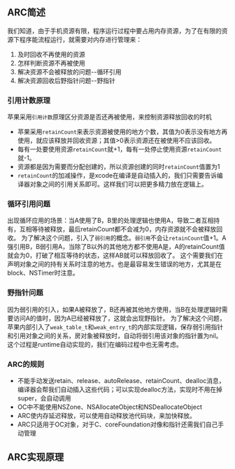 ## ARC简述
我们知道，由于手机资源有限，程序运行过程中要占用内存资源，为了在有限的资源下程序能流程运行，就需要对内存进行管理来：
1. 及时回收不再使用的资源
2. 怎样判断资源不再被使用
3. 解决资源不会被释放的问题--循环引用
4. 解决资源回收后野指针问题--野指针

### 引用计数原理
苹果采用`引用计数`原理区分资源是否还再被使用，来控制资源释放回收的时机
* 苹果采用`retainCount`来表示资源被使用的地方个数，其值为0表示没有地方再使用，就应该释放并回收资源；其值>0表示资源还在被使用不应该回收。
* 每有一处要使用资源`retainCount`就+1，每有一处停止使用资源`retainCount`就-1。
* 资源都是因为需要而分配创建的，所以资源创建的同时`retainCount`值置为1
* `retainCount`的加减操作，是xcode在编译是自动插入的，我们只需要告诉编译器对象之间的引用关系即可。这样我们可以把更多精力放在逻辑上。
 
### 循环引用问题
出现循环应用的场景：当A使用了B，B里的处理逻辑也使用A，导致二者互相持有，互相等待被释放，最后retainCount都不会减为0，内存资源就不会被释放回收。
为了解决这个问题，引入了`弱引用`的概念。`弱引用`不会让`retainCount`值+1。A强引用B，B弱引用A，当除了B以外的其他地方都不使用A是，A的retainCount值就会为0，打破了相互等待的状态，这样AB就可以释放回收了。
这个需要我们在声明对象之间的持有关系时注意的地方。也是最容易发生错误的地方，尤其是在block、NSTimer时注意。

### 野指针问题
因为弱引用的引入，如果A被释放了，B还再被其他地方使用，当B在处理逻辑时需要访问A的值时，因为A已经被释放了，这就会出现野指针。
为了解决这个问题，苹果内部引入了`weak_table_t`和`weak_entry_t`的内部实现逻辑，保存弱引用指针和引用对象之间的关系，房对象被释放时，自动将弱引用该对象的指针置为nil。
这个过程是runtime自动实现的，我们在编码过程中也无需考虑。

### ARC的规则
* 不能手动发送retain、release、autoRelease、retainCount、dealloc消息，编译器会帮我们自动插入这些代码；可以实现dealloc方法，实现时不用在掉super，会自动调用
* OC中不能使用NSZone、NSAllocateObject和NSDeallocateObject
* ARC使内存延迟释放，可以使用自动释放池代码块，来加快释放。
* ARC只适用于OC对象，对于C、coreFoundation对像和指针还需我们自己手动管理

## ARC实现原理







